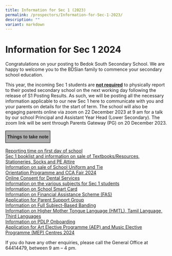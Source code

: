 ```yaml
---
title: Information for Sec 1 (2023)
permalink: /prospectors/Information-for-Sec-1-2023/
description: ""
variant: markdown
---
```

Information for Sec 1 2024
============================

Congratulations on your posting to Bedok South Secondary School. We are happy to welcome you to the BDSian family to commence your secondary school education. 

This year, the incoming Sec 1 students are <b><u>not required</u></b> to physically report to their posted secondary school on the next working day following the release of S1 Posting Results. As such, we will be posting all the necessary information applicable to our new Sec 1 here to communicate with you and your parents on details for the start of term. The school will also be engaging parents online via zoom on 22 December 2023 at 9 am for a talk by our school Principal and Assistant Year Head (Lower Secondary). The zoom link will be sent through Parents Gateway (PG) on 20 December 2023.

<style type="text/css">
.tg  {border-collapse:collapse;border-spacing:0;}
.tg td{border-color:black;border-style:solid;border-width:1px;font-family:Arial, sans-serif;font-size:14px;
  overflow:hidden;padding:10px 5px;word-break:normal;}
.tg th{border-color:black;border-style:solid;border-width:1px;font-family:Arial, sans-serif;font-size:14px;
  font-weight:normal;overflow:hidden;padding:10px 5px;word-break:normal;}
.tg .tg-xxiv{background-color:#B0B0B0;color:#222;font-weight:bold;text-align:left;vertical-align:middle}
</style>
<table class="tg">
<thead>
  <tr>
    <td class="tg-xxiv"><span style="color:#222;background-color:#B0B0B0">Things to take note</span></td>
  </tr>
</thead>
</table>

[Reporting time on first day of school](/information-for-sec-1-2023/Reporting-Time-on-First-Day-of-School/) <br>
[Sec 1 booklist and information on sale of Textbooks/Resources, Stationeries, Socks and PE Attire](/information-for-sec-1-2023/Purchase-of-Books-Stationeries-Socks-PE-Attire-and-Booklist-for-2023/)<br>
[Information on sale of School Uniform and Tie](/information-for-sec-1-2023/Purchase-of-School-Uniform-and-Tie/) <br>
[Orientation Programme and CCA Fair 2024](/information-for-sec-1-2023/Orientation-Programme-and-CCA-Fair-2023/) <br>
[Online Consent for Dental Services](/information-for-sec-1-2023/Online-Consent-for-Dental-Services/) <br>
[Information on the various subjects for Sec 1 students](/information-for-sec-1-2023/Information-on-Various-Subjects-for-Sec-1-Students/) <br>
[Information on School Smart Card](/information-for-sec-1-2023/Information-on-School-Smart-Card/) <br>
[Information on Financial Assistance Scheme (FAS)](/information-for-sec-1-2023/Information-on-Financial-Assistance-Scheme-FAS-2023/) <br>
[Application for Parent Support Group](/information-for-sec-1-2023/BDS-Parent-Support-Group-PSG/) <br>
[Information on Full Subject-Based Banding](/information-for-sec-1-2023/Information-on-Subject-Based-Banding-and-Full-Subject-Based-Banding/) <br>
[Information on Higher Mother Tongue Language (HMTL), Tamil Language, Third Languages](/information-for-sec-1-2023/Information-on-Mother-Tongue-Languages/) <br>
[Information on PDLP Onboarding](/information-for-sec-1-2023/Information-on-PDLP-Onboarding/) <br>
[Application for Art Elective Programme (AEP) and Music Elective Programme (MEP) Centres 2024](/information-for-sec-1-2023/Art-Elective-Programme-AEP-and-Music-Elective-Programme-MEP/)

If you do have any other enquiries, please call the General Office at 64414479, between 9 am – 4 pm. 